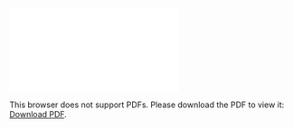 <object data="christ-in-song/CIS1908pdfs/587.pdf" type="application/pdf" width="100%" height="1024px">
    <embed src="christ-in-song/CIS1908pdfs/587.pdf">
        <p>This browser does not support PDFs. Please download the PDF to view it: <a href="christ-in-song/CIS1908pdfs/587.pdf">Download PDF</a>.</p>
    </embed>
</object>
